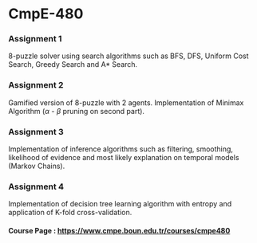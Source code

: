 # CmpE-480

### Assignment 1
8-puzzle solver using search algorithms such as BFS, DFS, Uniform Cost Search, Greedy Search and A* Search.

### Assignment 2
Gamified version of 8-puzzle with 2 agents. Implementation of Minimax Algorithm ($\alpha$ - $\beta$ pruning on second part).

### Assignment 3
Implementation of inference algorithms such as filtering, smoothing, likelihood of evidence and most likely explanation on temporal models (Markov Chains).

### Assignment 4
Implementation of decision tree learning algorithm with entropy and application of K-fold cross-validation.

#### Course Page : https://www.cmpe.boun.edu.tr/courses/cmpe480
